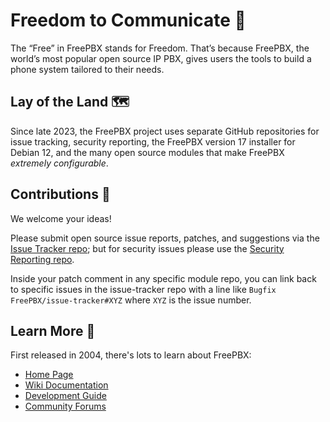 # Freedom to Communicate 🐸

The “Free” in FreePBX stands for Freedom. That’s because FreePBX, the world’s most popular open source IP PBX, gives users the tools to build a phone system tailored to their needs.

## Lay of the Land 🗺️

Since late 2023, the FreePBX project uses separate GitHub repositories for issue tracking, security reporting, the FreePBX version 17 installer for Debian 12, and the many open source modules that make FreePBX *extremely configurable*.

## Contributions 💝

We welcome your ideas!

Please submit open source issue reports, patches, and suggestions via the [Issue Tracker repo](https://github.com/FreePBX/issue-tracker); but for security issues please use the [Security Reporting repo](https://github.com/FreePBX/security-reporting?tab=security-ov-file).

Inside your patch comment in any specific module repo, you can link back to specific issues in the issue-tracker repo with a line like `Bugfix FreePBX/issue-tracker#XYZ` where `XYZ` is the issue number.

## Learn More 📘

First released in 2004, there's lots to learn about FreePBX:

* [Home Page](https://freepbx.org)
* [Wiki Documentation](https://sangomakb.atlassian.net/wiki/x/AQCU)
* [Development Guide](https://sangomakb.atlassian.net/wiki/x/3YCh)
* [Community Forums](https://community.freepbx.org)
